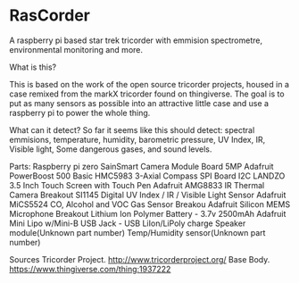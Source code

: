 # RasCorder
A raspberry pi based star trek tricorder with emmision spectrometre, environmental monitoring and more.




What is this?

This is based on the work of the open source tricorder projects, housed in a case remixed from the markX tricorder found on thingiverse. The goal is to put as many sensors as possible into an attractive little case and use a raspberry pi to power the whole thing. 

What can it detect?
So far it seems like this should detect: spectral emmisions, temperature, humidity, barometric pressure, UV Index, IR, Visible light, Some dangerous gases, and sound levels.


Parts:
Raspberry pi zero
SainSmart Camera Module Board 5MP
Adafruit PowerBoost 500 Basic 
HMC5983 3-Axial Compass SPI Board I2C 
LANDZO 3.5 Inch Touch Screen with Touch Pen
Adafruit AMG8833 IR Thermal Camera Breakout
SI1145 Digital UV Index / IR / Visible Light Sensor
Adafruit MiCS5524 CO, Alcohol and VOC Gas Sensor Breakou
Adafruit Silicon MEMS Microphone Breakout
Lithium Ion Polymer Battery - 3.7v 2500mAh
Adafruit Mini Lipo w/Mini-B USB Jack - USB LiIon/LiPoly charge
Speaker module(Unknown part number)
Temp/Humidity sensor(Unknown part number)





Sources
Tricorder Project. http://www.tricorderproject.org/
Base Body. https://www.thingiverse.com/thing:1937222

